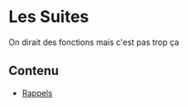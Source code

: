 # Les Suites

On dirait des fonctions mais c'est pas trop ça

## Contenu

- [Rappels](https://janotlelapin.github.io/Ecole/maths/suites/Rappels)

